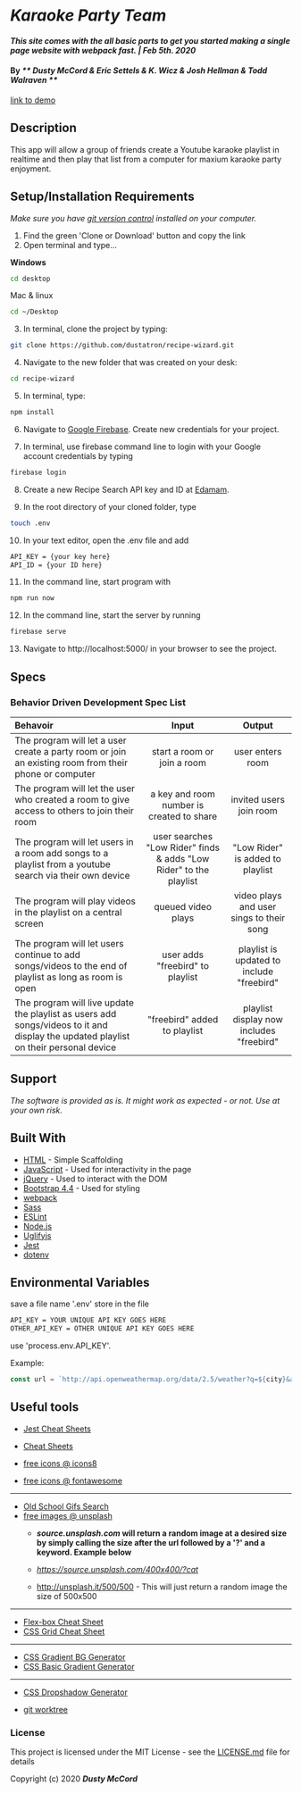 # _Karaoke Party Team_

#### _This site comes with the all basic parts to get you started making a single page website with webpack fast. | Feb 5th. 2020_

#### By _** Dusty McCord & Eric Settels & K. Wicz  & Josh Hellman & Todd Walraven **_
[link to demo](https://karaoke-team.web.app/)

## Description

This app will allow a group of friends create a Youtube karaoke playlist in realtime and then play that list from a computer for maxium karaoke party enjoyment. 

## Setup/Installation Requirements

_Make sure you have [git version control](https://git-scm.com/downloads) installed on your computer._

1. Find the green 'Clone or Download' button and copy the link
2. Open terminal and type...

**Windows**
```sh 
cd desktop
```

 Mac & linux 
 ```sh
 cd ~/Desktop
 ```

 3. In terminal, clone the project by typing:

```sh
git clone https://github.com/dustatron/recipe-wizard.git
```

4. Navigate to the new folder that was created on your desk:
```sh
cd recipe-wizard
```

5. In terminal, type:
```sh
npm install
```
6. Navigate to [Google Firebase](https://firebase.google.com/docs/web/setup?authuser=0).  Create new credentials for your project.

7. In terminal, use firebase command line to login with your Google account credentials by typing 
```sh
firebase login
```

8. Create a new Recipe Search API key and ID at [Edamam](https://developer.edamam.com/edamam-recipe-api).

9. In the root directory of your cloned folder, type 
```sh
touch .env
```

10. In your text editor, open the .env file and add
```sh
API_KEY = {your key here}
API_ID = {your ID here}
```
11. In the command line, start program with
```sh
npm run now
```
12. In the command line, start the server by running
```sh
firebase serve
```
13. Navigate to http://localhost:5000/ in your browser to see the project.



## Specs
### Behavior Driven Development Spec List

Behavoir | Input | Output
:---------|:------:|:------:
| The program will let a user create a party room or join an existing room from their phone or computer| start a room or join a room | user enters room |
| The program will let the user who created a room to give access to others to join their room | a key and room number is created to share | invited users join room |
| The program will let users in a room add songs to a playlist from a youtube search via their own device | user searches "Low Rider" finds & adds "Low Rider" to the playlist  | "Low Rider" is added to playlist |
| The program will play videos in the playlist on a central screen | queued video plays  | video plays and user sings to their song |
| The program will let users continue to add songs/videos to the end of playlist as long as room is open | user adds "freebird" to playlist | playlist is updated to include "freebird" |
| The program will live update the playlist as users add songs/videos to it and display the updated playlist on their personal device |"freebird" added to playlist | playlist display now includes "freebird"|

## Support 

_The software is provided as is. It might work as expected - or not. Use at your own risk._


## Built With

* [HTML](https://developer.mozilla.org/en-US/docs/Web/HTML) - Simple Scaffolding
* [JavaScript](https://developer.mozilla.org/en-US/docs/Web/JavaScript) - Used for interactivity in the page
* [jQuery](https://jquery.com/) - Used to interact with the DOM
* [Bootstrap 4.4](https://getbootstrap.com/) - Used for styling
* [webpack](https://webpack.js.org/)
* [Sass](https://sass-lang.com/)
* [ESLint](https://eslint.org/)
* [Node.js](https://nodejs.org/en/)
* [Uglifyjs](https://www.uglifyjs.net/)
* [Jest](https://jestjs.io/)
* [dotenv](#)

## Environmental Variables

save a file name '.env'
store  in the file 
```sh
API_KEY = YOUR UNIQUE API KEY GOES HERE
OTHER_API_KEY = OTHER UNIQUE API KEY GOES HERE
```
use 'process.env.API_KEY'.

Example:

```javascript
const url = `http://api.openweathermap.org/data/2.5/weather?q=${city}&appid=${process.env.API_KEY}`
```

## Useful tools

* [Jest Cheat Sheets](https://devhints.io/jest)
* [Cheat Sheets](https://devhints.io/)

* [free icons @ icons8](https://icons8.com/)
* [free  icons @ fontawesome](https://fontawesome.com/)
---
* [Old School Gifs Search](https://gifcities.org/)
* [free images @ unsplash](https://unsplash.com/)
    * **_source.unsplash.com_ will return a random image at a desired size by simply calling the size after the url followed by a '?' and a keyword. Example below**

    * _https://source.unsplash.com/400x400/?cat_
    * http://unsplash.it/500/500 - This will just return a random image the size of 500x500
---
* [Flex-box Cheat Sheet](http://yoksel.github.io/flex-cheatsheet/)
* [CSS Grid Cheat Sheet](http://grid.malven.co/)
---
* [CSS Gradient BG Generator](https://mycolor.space/gradient)
* [CSS Basic Gradient Generator](https://cssgradient.io/)
---
* [CSS Dropshadow Generator](https://cssgenerator.org/box-shadow-css-generator.html)

* [git worktree](http://sangsoonam.github.io/2019/02/08/using-git-worktree-to-deploy-github-pages.html) 

### License

This project is licensed under the MIT License - see the [LICENSE.md](LICENSE.md) file for details

Copyright (c) 2020 **_Dusty McCord_**

